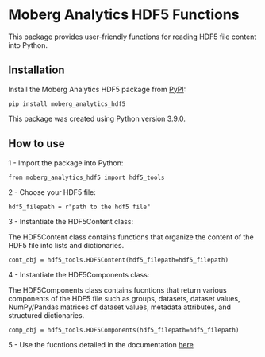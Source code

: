 # Moberg Analytics HDF5 Functions

This package provides user-friendly functions for reading HDF5 file content into Python. 

## Installation

Install the Moberg Analytics HDF5 package from [PyPI](insert_link_to_pypi):

    pip install moberg_analytics_hdf5
    
This package was created using Python version 3.9.0.

## How to use

1 - Import the package into Python:
	
	from moberg_analytics_hdf5 import hdf5_tools
	
2 - Choose your HDF5 file:

	hdf5_filepath = r"path to the hdf5 file"
	
3 - Instantiate the HDF5Content class:

The HDF5Content class contains functions that organize the content of the HDF5 file into lists and dictionaries.

	cont_obj = hdf5_tools.HDF5Content(hdf5_filepath=hdf5_filepath)

4 - Instantiate the HDF5Components class:

The HDF5Components class contains fucntions that return various components of the HDF5 file such as
groups, datasets, dataset values, NumPy/Pandas matrices of dataset values, metadata attributes, and structured dictionaries.

	comp_obj = hdf5_tools.HDF5Components(hdf5_filepath=hdf5_filepath)
	
5 - Use the fucntions detailed in the documentation [here](insert_link_to_docs)
